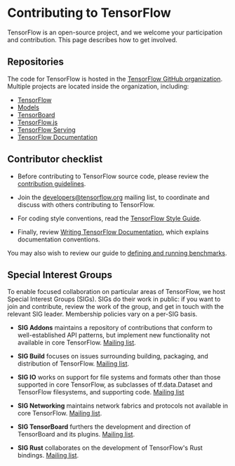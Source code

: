 # Contributing to TensorFlow

TensorFlow is an open-source project, and we welcome your participation
and contribution. This page describes how to get involved.

## Repositories

The code for TensorFlow is hosted in the [TensorFlow GitHub
organization](https://github.com/tensorflow). Multiple projects are located
inside the organization, including:

* [TensorFlow](https://github.com/tensorflow/tensorflow)
* [Models](https://github.com/tensorflow/models)
* [TensorBoard](https://github.com/tensorflow/tensorboard)
* [TensorFlow.js](https://github.com/tensorflow/tfjs)
* [TensorFlow Serving](https://github.com/tensorflow/serving)
* [TensorFlow Documentation](https://github.com/tensorflow/tensorflow/tree/master/tensorflow/docs_src)

## Contributor checklist

* Before contributing to TensorFlow source code, please review the [contribution
guidelines](https://github.com/tensorflow/tensorflow/blob/master/CONTRIBUTING.md).

* Join the
[developers@tensorflow.org](https://groups.google.com/a/tensorflow.org/d/forum/developers)
mailing list, to coordinate and discuss with others contributing to TensorFlow.

* For coding style conventions, read the [TensorFlow Style Guide](../community/style_guide.md).

* Finally, review [Writing TensorFlow Documentation](../community/documentation.md), which
  explains documentation conventions.

You may also wish to review our guide to [defining and running benchmarks](../community/benchmarks.md).

## Special Interest Groups

To enable focused collaboration on particular areas of TensorFlow, we host
Special Interest Groups (SIGs). SIGs do their work in public: if you want to
join and contribute, review the work of the group, and get in touch with the
relevant SIG leader.  Membership policies vary on a per-SIG basis.

* **SIG Addons** maintains a repository of contributions that conform to well-established API patterns, but implement new functionality not available in core TensorFlow. [Mailing list](https://groups.google.com/a/tensorflow.org/d/forum/addons).

* **SIG Build** focuses on issues surrounding building, packaging, and
  distribution of TensorFlow. [Mailing list](https://groups.google.com/a/tensorflow.org/d/forum/build).
  
* **SIG IO** works on support for file systems and formats other than those supported in core TensorFlow, as subclasses of tf.data.Dataset and TensorFlow filesystems, and supporting code. [Mailing list](https://groups.google.com/a/tensorflow.org/d/forum/io)

* **SIG Networking**  maintains network fabrics and protocols not available in core TensorFlow. [Mailing list](https://groups.google.com/a/tensorflow.org/d/forum/networking).

* **SIG TensorBoard** furthers the development and direction of TensorBoard and its plugins.
  [Mailing list](https://groups.google.com/a/tensorflow.org/d/forum/sig-tensorboard).

* **SIG Rust** collaborates on the development of TensorFlow's Rust bindings.
  [Mailing list](https://groups.google.com/a/tensorflow.org/d/forum/rust).

